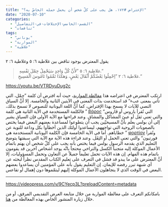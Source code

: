 ```yaml
---
title: "الإعتراض #١٧٢، هل يجب على كلّ شخص أن يحمل حمله الخاصّ به؟"
date: "2020-07-10"
categories: 
  - "القسم-الخامس-الإختلافات-في-التفاصيل"
  - "تناقضات"
tags: 
  - "يوناني"
  - "المواربة"
  - "غلاطية"
---
```


يقول المعترض بوجود تناقض بين غلاطية ٦: ٥ وغلاطية ٦: ٢

>  غلاطية ٦: ٥ ”لأَنَّ كُلَّ وَاحِدٍ سَيَحْمِلُ حِمْلَ نَفْسِهِ.“  
> غلاطية ٦: ٢ ”اِحْمِلُوا بَعْضُكُمْ أَثْقَالَ بَعْضٍ، وَهكَذَا تَمِّمُوا نَامُوسَ الْمَسِيحِ.“

https://youtu.be/VTRDyuDug2c

ارتكب المعترض في اعتراضه هذا [مغالطة المواربة](https://reasonofhope.com/2019/05/30/equivocation/)، حيث أنه افترض أن كلمة ”حِمْل، التي تأتي بمعنى عبء“ قد استخدمت بذات المعنى في الآيتين الثانية والخامسة. إلا أنَّ السياق النصي للآيات لا يسمح بهذا الإفتراض، كما أنَّ اللغة اليونانية للنصوص لا تسمح بذلك، فالكلمة المستخدمة في الآية الثانية هي كلمة ” [βάρος](https://www.blueletterbible.org/lang/lexicon/lexicon.cfm?Strongs=G922&t=KJV) التي تُقرأ باروس أو ڤاروس“ والتي تعني ثقل أو عبئ المشاكل والمشاق. وعند قراءتها مع الآية الأولى فإن السياق يشير إلى أن بولس يعلم بأنَّ المسيحيّين يجب أن يتطوعوا لمساعدة بعضهم البعض فيما يختص بالصعوبات الروحية التي تواجههم، ليساعدوا أولئك الذين أخطأوا بكل وداعة للتوبة عن خطاياهم. أما في الآية الخامسة فإن الكلمة اليونانية المستخدمة هي ” [φορτίον](https://www.blueletterbible.org/lang/lexicon/lexicon.cfm?Strongs=G5413&t=KJV) وتُقرأ فورتيون“ والتي تعني الحمل أو الثِقَل. وعند قراءة هذه الآية مع الآية التي سبقتها يتوضح التعليم الذي يقدمه الرسول بولس فيما يختص بأنه يجب على كلّ شخص أن يهتم باتمام الأعمال الموكلة إليه متجنباً الكسل والتراخي محتجاً بانَّه يوجد أشخاص آخرين قد يقومون باتمام هذه المهام. إن هذه الآيات تحمل تعليماً جميلاً عن التعاون وتحمل المسؤوليات، إلا أنَّ المعترض على ما يبدو قد فشل في التعرف على تعليم الكتاب المقدس نظراً لبحثه عن أي شبهة تبرر رفضه للإيمان. إن التعليم يقول بأنه على المؤمنين أن يساعدوا بعضهم البعض في الوقت الذي لا يتجاهلون الأعمال الموكلة إليهم ليتمّموها دون إهمال أو تقاعس.

* * *

https://videopress.com/v/9CYecp3L?preloadContent=metadata

بامكانكم التعرف على مغالطة المواربة من خلال متابعة العرض التقديمي المرفق، أو من خلال زيارة المنشور الخاص بهذه المغالطة من [هنا](https://reasonofhope.com/2019/05/30/equivocation/).
